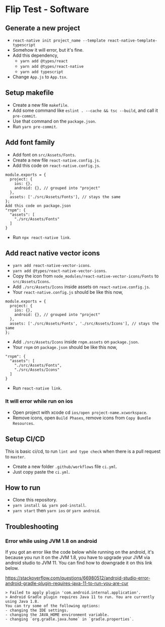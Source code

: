 # Flip Test - Software 

## Generate a new project
- `react-native init project_name --template react-native-template-typescript`
- Somehow it will error, but it's fine.
- Add this dependency,
  - `yarn add @types/react`
  - `yarn add @types/react-native`
  - `yarn add typescript`
- Change `App.js` to `App.tsx`.

## Setup makefile
- Create a new file `makefile`.
- Add some command like `eslint . --cache && tsc --build`, and call it `pre-commit`.
- Use that command on the `package.json`.
- Run `yarn pre-commit`.

## Add font family
- Add font on `src/Assets/Fonts`.
- Create a new file `react-native.config.js`.
- Add this code on `react-native.config.js`.
````
module.exports = {
  project: {
    ios: {},
    android: {}, // grouped into "project"
  },
  assets: ['./src/Assets/Fonts'], // stays the same
};
Add this code on package.json
"rnpm": {
  "assets": [
    "./src/Assets/Fonts"
  ]
}
````
- Run `npx react-native link`.

## Add react native vector icons
- `yarn add react-native-vector-icons`.
- `yarn add @types/react-native-vector-icons`.
- Copy the icon from `node_modules/react-native-vector-icons/Fonts` to `src/Assets/Icons`.
- Add `./src/Assets/Icons` inside assets on `react-native.config.js`.
- Your `react-native.config.js` should be like this now,
````
module.exports = {
  project: {
    ios: {},
    android: {}, // grouped into "project"
  },
  assets: ['./src/Assets/Fonts', './src/Assets/Icons'], // stays the same
};
````
- Add `./src/Assets/Icons` inside `rnpm.assets` on `package.json`.
- Your `rnpm` on `package.json` should be like this now,
````
"rnpm": {
  "assets": [
    "./src/Assets/Fonts",
    "./src/Assets/Icons"
  ]
}
````
- Run `react-native link`.

### It will error while run on ios
- Open project with xcode cd `ios/open project-name.xcworkspace`.
- Remove icons, open `Build Phases`, remove icons from `Copy Bundle Resources`.

## Setup CI/CD
This is basic ci/cd, to run `lint and type check` when there is a pull request to `master`.
- Create a new folder `.github/workflows`  file `ci.yml`.
- Just copy paste the `ci.yml`.

## How to run
- Clone this repository.
- `yarn install && yarn pod-install`.
- `yarn start` then `yarn ios` or `yarn android`.

## Troubleshooting
### Error while using JVM 1.8 on android
If you got an error like the code below while running on the android, it's because you run it on the JVM 1.8, you have to upgrade your JVM via android studio to JVM 11.
You can find how to downgrade it on this link below.

https://stackoverflow.com/questions/66980512/android-studio-error-android-gradle-plugin-requires-java-11-to-run-you-are-cur

```
> Failed to apply plugin 'com.android.internal.application'.
> Android Gradle plugin requires Java 11 to run. You are currently using Java 1.8.
You can try some of the following options:
- changing the IDE settings.
- changing the JAVA_HOME environment variable.
- changing `org.gradle.java.home` in `gradle.properties`.
```
